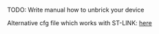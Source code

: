TODO: Write manual how to unbrick your device


Alternative cfg file which works with ST-LINK: [here](https://gist.github.com/fagci/868f0e6c56b8b097d3f86683ff9a73bd)

